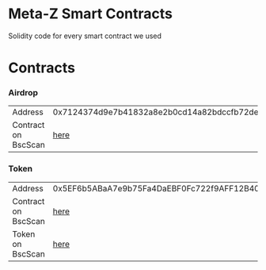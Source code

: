 # Meta-Z Smart Contracts

Solidity code for every smart contract we used

# Contracts

### Airdrop

<table>
      <tr>
        <td>Address</td>
        <td>0x7124374d9e7b41832a8e2b0cd14a82bdccfb72de</td>
      </tr>
      <tr>
        <td>Contract on BscScan</td>
        <td><a href="https://bscscan.com/address/0x7124374d9e7b41832a8e2b0cd14a82bdccfb72de">here</a></td>
      </tr>
</table>

### Token

<table>
      <tr>
        <td>Address</td>
        <td>0x5EF6b5ABaA7e9b75Fa4DaEBF0Fc722f9AFF12B40</td>
      </tr>
      <tr>
        <td>Contract on BscScan</td>
        <td><a href="https://bscscan.com/address/0x5EF6b5ABaA7e9b75Fa4DaEBF0Fc722f9AFF12B40">here</a></td>
      </tr>
      <tr>
        <td>Token on BscScan</td>
        <td><a href="https://bscscan.com/token/0x5EF6b5ABaA7e9b75Fa4DaEBF0Fc722f9AFF12B40">here</a></td>
      </tr>
</table>
